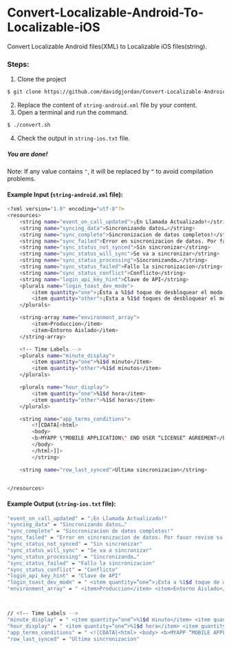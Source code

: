 # Convert-Localizable-Android-To-Localizable-iOS

Convert Localizable Android files(XML) to Localizable iOS files(string).
### Steps:
1. Clone the project
```sh
$ git clone https://github.com/davidgjordan/Convert-Localizable-Android-To-Localizable-iOS.git
```
2. Replace the content of `string-android.xml` file by your content.
3. Open a terminal and run the command.
```sh
$ ./convert.sh
```
4. Check the output in `string-ios.txt` file.

##### You are done!


Note: If any value contains `"`, it will be replaced by `“` to avoid compilation problems.


#### Example Input (`string-android.xml` file):

```sh
<?xml version="1.0" encoding="utf-8"?>
<resources>
    <string name="event_on_call_updated">¡En Llamada Actualizado!</string>
    <string name="syncing_data">Sincronizando datos…</string>
    <string name="sync_complete">Sincronizacion de datos completos!</string>
    <string name="sync_failed">Error en sincronizacion de datos. Por favor revise su conexion.</string>
    <string name="sync_status_not_synced">Sin sincronizar</string>
    <string name="sync_status_will_sync">Se va a sincronizar</string>
    <string name="sync_status_processing">Sincronizando…</string>
    <string name="sync_status_failed">Fallo la sincronizacion</string>
    <string name="sync_status_conflict">Conflicto</string>
    <string name="login_api_key_hint">Clave de API</string>
    <plurals name="login_toast_dev_mode">
        <item quantity="one">¡Esta a %1$d toque de desbloquear el modo de Desarrollador de MYAPP!</item>
        <item quantity="other">¡Esta a %1$d toques de desbloquear el modo de Desarrollador de MYAPP!</item>
    </plurals>

    <string-array name="environment_array">
        <item>Produccion</item>
        <item>Entorno Aislado</item>
    </string-array>

    <!-- Time Labels -->
    <plurals name="minute_display">
        <item quantity="one">%1$d minuto</item>
        <item quantity="other">%1$d minutos</item>
    </plurals>

    <plurals name="hour_display">
        <item quantity="one">%1$d hora</item>
        <item quantity="other">%1$d horas</item>
    </plurals>

    <string name="app_terms_conditions">
        <![CDATA[<html>
        <body>
        <b>MYAPP \"MOBILE APPLICATION\" END USER “LICENSE“ AGREEMENT</b>\n
        </body>
        </html>]]>
        </string>

    <string name="row_last_synced">Ultima sincronizacion</string>


</resources>
```


#### Example Output (`string-ios.txt` file):
```sh
"event_on_call_updated" = "¡En Llamada Actualizado!"
"syncing_data" = "Sincronizando datos…"
"sync_complete" = "Sincronizacion de datos completos!"
"sync_failed" = "Error en sincronizacion de datos. Por favor revise su conexion."
"sync_status_not_synced" = "Sin sincronizar"
"sync_status_will_sync" = "Se va a sincronizar"
"sync_status_processing" = "Sincronizando…"
"sync_status_failed" = "Fallo la sincronizacion"
"sync_status_conflict" = "Conflicto"
"login_api_key_hint" = "Clave de API"
"login_toast_dev_mode" = " <item quantity=“one“>¡Esta a %1$d toque de desbloquear el modo de Desarrollador de MYAPP!</item> <item quantity=“other“>¡Esta a %1$d toques de desbloquear el modo de Desarrollador de MYAPP!</item>"
"environment_array" = " <item>Produccion</item> <item>Entorno Aislado</item>"



// <!-- Time Labels -->
"minute_display" = " <item quantity=“one“>%1$d minuto</item> <item quantity=“other“>%1$d minutos</item>"
"hour_display" = " <item quantity=“one“>%1$d hora</item> <item quantity=“other“>%1$d horas</item>"
"app_terms_conditions" = " <![CDATA[<html> <body> <b>MYAPP “MOBILE APPLICATION“ END USER “LICENSE“ AGREEMENT</b>n </body> </html>]]>"
"row_last_synced" = "Ultima sincronizacion"

```